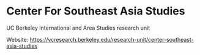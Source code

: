# Center For Southeast Asia Studies
UC Berkeley International and Area Studies research unit

Website: https://vcresearch.berkeley.edu/research-unit/center-southeast-asia-studies
